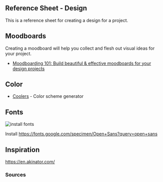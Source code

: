 

## Reference Sheet - Design


This is a reference sheet for creating a design for a project.



## Moodboards

Creating a moodboard will help you collect and flesh out visual ideas for your project.

- [Moodboarding 101: Build beautiful & effective moodboards for your design projects](https://dribbble.com/stories/2020/11/06/how-to-create-moodboards)


## Color

- [Coolers](https://coolors.co/) - Color scheme generator




## Fonts


![install fonts](../../assets/img/fonts-install.png)

Install
https://fonts.google.com/specimen/Open+Sans?query=open+sans




## Inspiration


https://en.akinator.com/



### Sources
